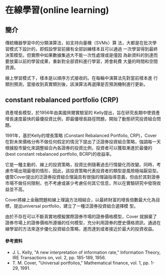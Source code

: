 # 在線學習(online learning)

## 簡介

傳統機器學習中的分類演算法，如支持向量機（SVMs）算法，大都是在批次學習模式下設計的，即假設學習前擁有全部訓練樣本且可以通過一次學習得到最終決策模型。但實際中如果數據集過大不能一次性處理或是僅因為新資料的到達而要放棄以前的學習成果，重新對全部資料進行學習，將會耗費大量的時間和空間資源。

線上學習模式下，樣本是以順序方式接收的。在每輪中演算法先對當前樣本進行類別預測，當接收到真實類別後，該演算法再選擇是否預測機制進行更新。

## constant rebalanced portfolio (CRP)

資產增長模型，於1956年由美國貝爾實驗室的 Kelly提出，旨在研究長期中使資產增長速度最快的最優投資比例，即最優增長路徑問題，開始了動態研究投資組合問題。

1991年，基於Kelly的增長策略 (Constant Rebalanced Portfolio, CRP)，Cover在對未來價格分佈不做任何假定的情況下提出了泛證券投資組合策略，強調每一天根據股市變化來調整組合內各證券的投資比例，投資者可以獲取漸進於最優的(best constant rebalanced portfolio, BCRP)的收益率。

它是一種主動的、線上的投資策略，投資比例隨著過去行情變化而改變。同時，考慮市場出現最壞的情形，因此，該投資策略代表投資者的類型是風險極端厭惡型。儘管Cover提出的泛證券投資組合理論具有很強的理論指導意義，但由於其對證券市場不做任何限制，也不考慮或甚少考慮任何其它信息，所以在實驗研究中發現收益並不高。

Cover將線上金融問題和線上理論方法相結合，以最終財富的增長倍數最大化為目標，提出universal portfolio，建立了一種泛證券投資組合選擇模型。

由於不存在可以不斷真實地模擬實際證券市場的證券價格模型，Cover 就摒棄了證券市場上的證券價格所遵循的任何模型，充分利用證券的歷史價格資訊，通過在線學習的方法來逐步優化投資組合策略，進而達到或者接近於最大的投資收益。



#### 參考資料

* J. L. Kelly, "A new interpretation of information rate," Information Theory, IRE Transactions on, vol. 2, pp. 185-189, 1956.
* T. M. Cover, "Universal portfolios," Mathematical finance, vol. 1, pp. 1-29, 1991.





